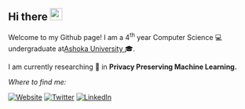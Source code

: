 ## Hi there <a href="https://www.gautamkrishnar.com/"><img src="https://media.giphy.com/media/hvRJCLFzcasrR4ia7z/giphy.gif" width="25px"></a>

Welcome to my Github page! I am a 4<sup>th</sup> year Computer Science :computer:  undergraduate at<a href="https://www.ashoka.edu.in/" target="_blank">Ashoka University </a> :mortar_board:.

I am currently researching 🔭 in **Privacy Preserving Machine Learning.**

*Where to find me:* 
<p><a href="#" target="_blank"><img alt="Website" src="https://img.shields.io/badge/Website-%2312100E.svg?&style=for-the-badge&logo=AirplayVideo&logoColor=white" /></a> <a href="https://twitter.com/_shahikuber" target="_blank"><img alt="Twitter" src="https://img.shields.io/badge/twitter-%231DA1F2.svg?&style=for-the-badge&logo=twitter&logoColor=white" /></a> <a href="https://www.linkedin.com/in/kubershahi" target="_blank"><img alt="LinkedIn" src="https://img.shields.io/badge/linkedin-%230077B5.svg?&style=for-the-badge&logo=linkedin&logoColor=white" /></a>
</p>
